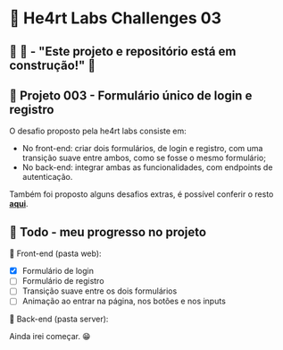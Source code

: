 # 💜 He4rt Labs Challenges 03 

## 🚧 👷 - "Este projeto e repositório está em construção!" 🚧

## 📝 Projeto 003 - Formulário único de login e registro

O desafio proposto pela he4rt labs consiste em:
- No front-end: criar dois formulários, de login e registro, com uma transição suave entre ambos, como se fosse o mesmo formulário;
- No back-end: integrar ambas as funcionalidades, com endpoints de autenticação.

Também foi proposto alguns desafios extras, é possível conferir o resto **[aqui](https://github.com/he4rtlabs/he4rtlabs-challenges-03)**.

## 📌 Todo - meu progresso no projeto

🎨 Front-end (pasta web):
- [X] Formulário de login
- [ ] Formulário de registro
- [ ] Transição suave entre os dois formulários
- [ ] Animação ao entrar na página, nos botões e nos inputs

🚀 Back-end (pasta server):

Ainda irei começar. 😁

